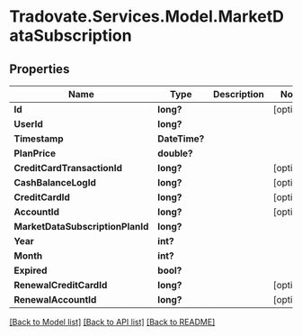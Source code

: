 # Tradovate.Services.Model.MarketDataSubscription
## Properties

Name | Type | Description | Notes
------------ | ------------- | ------------- | -------------
**Id** | **long?** |  | [optional] 
**UserId** | **long?** |  | 
**Timestamp** | **DateTime?** |  | 
**PlanPrice** | **double?** |  | 
**CreditCardTransactionId** | **long?** |  | [optional] 
**CashBalanceLogId** | **long?** |  | [optional] 
**CreditCardId** | **long?** |  | [optional] 
**AccountId** | **long?** |  | [optional] 
**MarketDataSubscriptionPlanId** | **long?** |  | 
**Year** | **int?** |  | 
**Month** | **int?** |  | 
**Expired** | **bool?** |  | 
**RenewalCreditCardId** | **long?** |  | [optional] 
**RenewalAccountId** | **long?** |  | [optional] 

[[Back to Model list]](../README.md#documentation-for-models) [[Back to API list]](../README.md#documentation-for-api-endpoints) [[Back to README]](../README.md)

